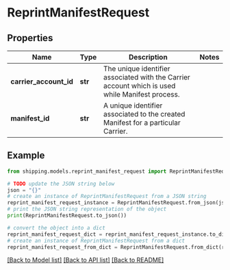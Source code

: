 # ReprintManifestRequest


## Properties

Name | Type | Description | Notes
------------ | ------------- | ------------- | -------------
**carrier_account_id** | **str** | The unique identifier associated with the Carrier account which is used while Manifest process. | 
**manifest_id** | **str** | A unique identifier associated to the created Manifest for a particular Carrier. | 

## Example

```python
from shipping.models.reprint_manifest_request import ReprintManifestRequest

# TODO update the JSON string below
json = "{}"
# create an instance of ReprintManifestRequest from a JSON string
reprint_manifest_request_instance = ReprintManifestRequest.from_json(json)
# print the JSON string representation of the object
print(ReprintManifestRequest.to_json())

# convert the object into a dict
reprint_manifest_request_dict = reprint_manifest_request_instance.to_dict()
# create an instance of ReprintManifestRequest from a dict
reprint_manifest_request_from_dict = ReprintManifestRequest.from_dict(reprint_manifest_request_dict)
```
[[Back to Model list]](../README.md#documentation-for-models) [[Back to API list]](../README.md#documentation-for-api-endpoints) [[Back to README]](../README.md)



